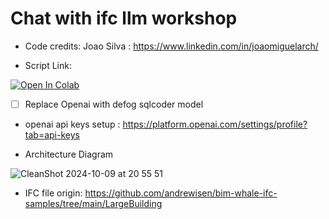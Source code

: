 # Chat with ifc llm workshop

* Code credits: Joao Silva : https://www.linkedin.com/in/joaomiguelarch/ 

* Script Link: 
<a target="_blank" href="https://colab.research.google.com/drive/1EiPVZAGJtdKUgnSyMS4Z7t-hF0zFftY4?usp=sharing">
  <img src="https://colab.research.google.com/assets/colab-badge.svg" alt="Open In Colab"/>
</a>

- [ ] Replace Openai with defog sqlcoder model

* openai api keys setup : https://platform.openai.com/settings/profile?tab=api-keys

* Architecture Diagram
  
![CleanShot 2024-10-09 at 20 55 51](https://github.com/user-attachments/assets/d73b811d-da94-4f29-b44b-bff13e63f113)


- IFC file origin:
https://github.com/andrewisen/bim-whale-ifc-samples/tree/main/LargeBuilding
